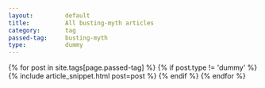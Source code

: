 ```yaml
---
layout:			default
title:			All busting-myth articles
category:		tag
passed-tag:		busting-myth
type:           dummy
---
```


{% for post in site.tags[page.passed-tag] %}
{% if post.type != 'dummy' %}
    {% include article_snippet.html post=post %}
{% endif %}
{% endfor %}
